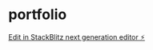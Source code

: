 # portfolio

[Edit in StackBlitz next generation editor ⚡️](https://stackblitz.com/~/github.com/Emiakpor/portfolio)